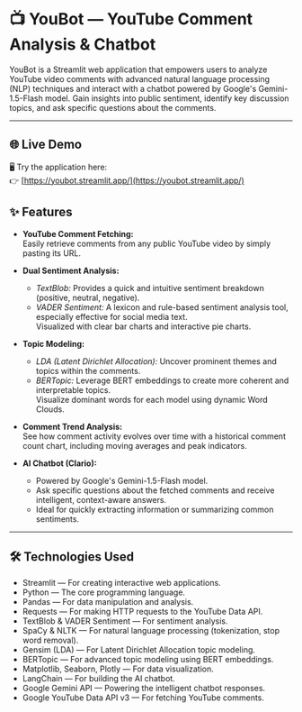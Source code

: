 # 📺 YouBot — YouTube Comment Analysis & Chatbot


YouBot is a Streamlit web application that empowers users to analyze YouTube video comments with advanced natural language processing (NLP) techniques and interact with a chatbot powered by Google's Gemini-1.5-Flash model. Gain insights into public sentiment, identify key discussion topics, and ask specific questions about the comments.

---
## 🌐 Live Demo

🖥️ Try the application here:  
👉 [https://youbot.streamlit.app/](https://youbot.streamlit.app/)

## ✨ Features

- **YouTube Comment Fetching:**  
  Easily retrieve comments from any public YouTube video by simply pasting its URL.

- **Dual Sentiment Analysis:**  
  - *TextBlob:* Provides a quick and intuitive sentiment breakdown (positive, neutral, negative).  
  - *VADER Sentiment:* A lexicon and rule-based sentiment analysis tool, especially effective for social media text.  
  Visualized with clear bar charts and interactive pie charts.

- **Topic Modeling:**  
  - *LDA (Latent Dirichlet Allocation):* Uncover prominent themes and topics within the comments.  
  - *BERTopic:* Leverage BERT embeddings to create more coherent and interpretable topics.  
  Visualize dominant words for each model using dynamic Word Clouds.

- **Comment Trend Analysis:**  
  See how comment activity evolves over time with a historical comment count chart, including moving averages and peak indicators.

- **AI Chatbot (Clario):**  
  - Powered by Google's Gemini-1.5-Flash model.  
  - Ask specific questions about the fetched comments and receive intelligent, context-aware answers.  
  - Ideal for quickly extracting information or summarizing common sentiments.

---

## 🛠️ Technologies Used

- Streamlit — For creating interactive web applications.  
- Python — The core programming language.  
- Pandas — For data manipulation and analysis.  
- Requests — For making HTTP requests to the YouTube Data API.  
- TextBlob & VADER Sentiment — For sentiment analysis.  
- SpaCy & NLTK — For natural language processing (tokenization, stop word removal).  
- Gensim (LDA) — For Latent Dirichlet Allocation topic modeling.  
- BERTopic — For advanced topic modeling using BERT embeddings.  
- Matplotlib, Seaborn, Plotly — For data visualization.  
- LangChain — For building the AI chatbot.  
- Google Gemini API — Powering the intelligent chatbot responses.  
- Google YouTube Data API v3 — For fetching YouTube comments.
